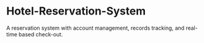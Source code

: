 # Hotel-Reservation-System
A reservation system with account management, records tracking, and real-time based check-out.
